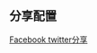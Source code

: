 ## 分享配置

[Facebook twitter分享](https://tstatic.ssl.jimingkeji.com.cn/pac-man/share/ws_fb_share.png)

